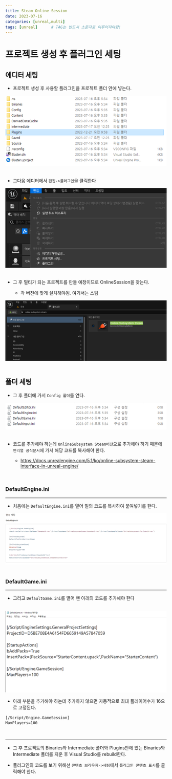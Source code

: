 ```yaml
---
title: Steam Online Session
date: 2023-07-16
categories: [unreal,multi]
tags: [unreal]		# TAG는 반드시 소문자로 이루어져야함!
---
```



**프로젝트 생성 후 플러그인 세팅**
===========

## 에디터 세팅

* 프로젝트 생성 후 사용할 플러그인을 프로젝트 폴더 안에 넣는다.


<center><img src="./../.../../../../assets/img/Unreal/MultiPlayer/Project-1/프로젝트안에%20플러그인.png"></center>

<Br>

* 그다음 에디터에서 `편집->플러그인`을 클릭한다


<center><img src="./../.../../../../assets/img/Unreal/MultiPlayer/Project-1/편집-플러그인.png"></center>

<br>

* 그 후 멀티가 되는 프로젝트를 만들 예정이므로 OnlineSession을 찾는다.

  * 각 버전에 맞게 설치해야됨. 여기서는 스팀

<center><img src="./../.../../../../assets/img/Unreal/MultiPlayer/Project-1/Steam전용%20서브시스템.png"></center>


<br>

## 폴더 세팅

* 그 후 폴더에 가서 `Config 폴더`를 연다.


<center><img src="./../.../../../../assets/img/Unreal/MultiPlayer/Project-1/ini파일.png"></center>
<br>

* 코드를 추가해야 하는데 `OnlineSubsystem Steam버전`으로 추가해야 하기 때문에 `언리얼 공식문서`에 가서 해당 코드를 복사해야 한다.

  * https://docs.unrealengine.com/5.1/ko/online-subsystem-steam-interface-in-unreal-engine/

<br>

### DefaultEngine\.ini
--------------------------


* 처음에는 `DefaultEngine.ini`를 열어 밑의 코드를 복사하여 붙여넣기를 한다.

<center><img src="./../.../../../../assets/img/Unreal/MultiPlayer/Project-1/언리얼%20공식문서%20온라인시스템%20완성세팅.png"></center>

<br>

### DefaultGame\.ini
----------------------

* 그리고 `DefaultGame.ini`를 열어 맨 아래의 코드를 추가해야 한다

<br>

<center><img src="./../.../../../../assets/img/Unreal/MultiPlayer/Project-1/GameEngineini파일-설정안하면기본플레이어16이최대.png"></center>



* 아래 부분을 추가해야 하는데 추가하지 않으면 자동적으로 최대 플레이어수가 16으로 고정된다.

```
[/Script/Engine.GameSession]
MaxPlayers=100
```

<br>

-------

* 그 후 프로젝트의 Binaries와 Intermediate 폴더와 Plugins안에 있는 Binaries와 Intermediate 폴더를 지운 후 Visual Studio를 rebuild한다.


* 플러그인의 코드를 보기 위해선 `콘텐츠 브라우저->세팅`에서 `플러그인 콘텐츠 표시`를 클릭해야 한다.
